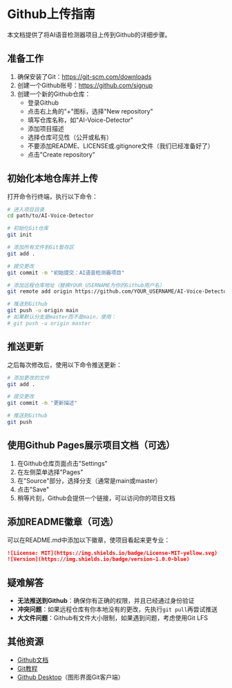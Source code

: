 # Github上传指南

本文档提供了将AI语音检测器项目上传到Github的详细步骤。

## 准备工作

1. 确保安装了Git：https://git-scm.com/downloads
2. 创建一个Github账号：https://github.com/signup
3. 创建一个新的Github仓库：
   - 登录Github
   - 点击右上角的"+"图标，选择"New repository"
   - 填写仓库名称，如"AI-Voice-Detector"
   - 添加项目描述
   - 选择仓库可见性（公开或私有）
   - 不要添加README、LICENSE或.gitignore文件（我们已经准备好了）
   - 点击"Create repository"

## 初始化本地仓库并上传

打开命令行终端，执行以下命令：

```bash
# 进入项目目录
cd path/to/AI-Voice-Detector

# 初始化Git仓库
git init

# 添加所有文件到Git暂存区
git add .

# 提交更改
git commit -m "初始提交：AI语音检测器项目"

# 添加远程仓库地址（替换YOUR_USERNAME为你的Github用户名）
git remote add origin https://github.com/YOUR_USERNAME/AI-Voice-Detector.git

# 推送到Github
git push -u origin main
# 如果默认分支是master而不是main，使用：
# git push -u origin master
```

## 推送更新

之后每次修改后，使用以下命令推送更新：

```bash
# 添加更改的文件
git add .

# 提交更改
git commit -m "更新描述"

# 推送到Github
git push
```

## 使用Github Pages展示项目文档（可选）

1. 在Github仓库页面点击"Settings"
2. 在左侧菜单选择"Pages"
3. 在"Source"部分，选择分支（通常是main或master）
4. 点击"Save"
5. 稍等片刻，Github会提供一个链接，可以访问你的项目文档

## 添加README徽章（可选）

可以在README.md中添加以下徽章，使项目看起来更专业：

```markdown
![License: MIT](https://img.shields.io/badge/License-MIT-yellow.svg)
![Version](https://img.shields.io/badge/version-1.0.0-blue)
```

## 疑难解答

- **无法推送到Github**：确保你有正确的权限，并且已经通过身份验证
- **冲突问题**：如果远程仓库有你本地没有的更改，先执行`git pull`再尝试推送
- **大文件问题**：Github有文件大小限制，如果遇到问题，考虑使用Git LFS

## 其他资源

- [Github文档](https://docs.github.com/)
- [Git教程](https://git-scm.com/book/zh/v2)
- [Github Desktop](https://desktop.github.com/)（图形界面Git客户端） 